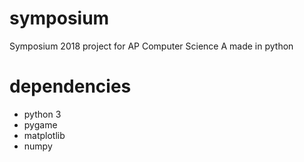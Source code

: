# symposium
Symposium 2018 project for AP Computer Science A made in python

# dependencies
  * python 3
  * pygame
  * matplotlib
  * numpy
